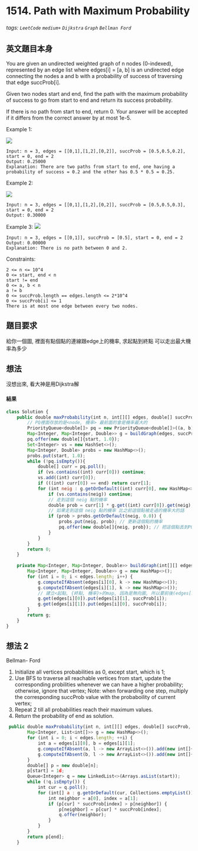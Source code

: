 # 1514. Path with Maximum Probability
###### tags: `LeetCode` `medium+` `Dijkstra` `Graph` `Bellman Ford`

## 英文題目本身
You are given an undirected weighted graph of n nodes (0-indexed), represented by an edge list where edges[i] = [a, b] is an undirected edge connecting the nodes a and b with a probability of success of traversing that edge succProb[i].

Given two nodes start and end, find the path with the maximum probability of success to go from start to end and return its success probability.

If there is no path from start to end, return 0. Your answer will be accepted if it differs from the correct answer by at most 1e-5.

 

Example 1:

![](https://i.imgur.com/jCis6td.png)

```
Input: n = 3, edges = [[0,1],[1,2],[0,2]], succProb = [0.5,0.5,0.2], start = 0, end = 2
Output: 0.25000
Explanation: There are two paths from start to end, one having a probability of success = 0.2 and the other has 0.5 * 0.5 = 0.25.
```
Example 2:

![](https://i.imgur.com/AIbM4Bk.png)
```
Input: n = 3, edges = [[0,1],[1,2],[0,2]], succProb = [0.5,0.5,0.3], start = 0, end = 2
Output: 0.30000
```
Example 3:
![](https://i.imgur.com/SUS3FP8.png)
```
Input: n = 3, edges = [[0,1]], succProb = [0.5], start = 0, end = 2
Output: 0.00000
Explanation: There is no path between 0 and 2.
``` 

Constraints:
```
2 <= n <= 10^4
0 <= start, end < n
start != end
0 <= a, b < n
a != b
0 <= succProb.length == edges.length <= 2*10^4
0 <= succProb[i] <= 1
There is at most one edge between every two nodes.
```
## 題目要求
給你一個圖, 裡面有點個點的連線跟edge上的機率, 求起點到終點 可以走出最大機率為多少
## 想法
沒想出來, 看大神是用Dijkstra解
#### 結果
```javascript
class Solution {
    public double maxProbability(int n, int[][] edges, double[] succProb, int start, int end) {
        // PQ裡面存放的是<node, 機率> 最前面的會是機率最大的
        PriorityQueue<double[]> pq = new PriorityQueue<double[]>((a, b) -> ((int)((b[1] - a[1]) * 1000000000)));
        Map<Integer, Map<Integer, Double>> g = buildGraph(edges, succProb);
        pq.offer(new double[]{start, 1.0});
        Set<Integer> vs = new HashSet<>();
        Map<Integer, Double> probs = new HashMap<>();
        probs.put(start, 1.0);
        while (!pq.isEmpty()){
            double[] curr = pq.poll();
            if (vs.contains((int) curr[0])) continue;
            vs.add((int) curr[0]);
            if (((int) curr[0]) == end) return curr[1];
            for (int neig : g.getOrDefault((int) curr[0], new HashMap<>()).keySet()) {
                if (vs.contains(neig)) continue;
                // 走到這個 neig 點的機率
                double prob = curr[1] * g.get((int) curr[0]).get(neig);
                // 如果走到這個 neig 點的機率 比之前這個點被走過的機率大的話
                if (prob > probs.getOrDefault(neig, 0.0)) {
                    probs.put(neig, prob); // 更新這個點的機率
                    pq.offer(new double[]{neig, prob}); // 把這個點丟到PQ裡面去, 之後要往這個點走
                }
            }
        }
        return 0;
    }
    
    private Map<Integer, Map<Integer, Double>> buildGraph(int[][] edges, double[] succProb) {
        Map<Integer, Map<Integer, Double>> g = new HashMap<>();
        for (int i = 0; i < edges.length; i++) {
            g.computeIfAbsent(edges[i][0], k -> new HashMap<>());
            g.computeIfAbsent(edges[i][1], k -> new HashMap<>());
            // 建立<起點, {終點, 機率}>的map, 因為是無向圖, 所以要前後(edges[i][0], edges[i][1])都做
            g.get(edges[i][0]).put(edges[i][1], succProb[i]);
            g.get(edges[i][1]).put(edges[i][0], succProb[i]);
        }
        return g;
    }
}
```
## 想法 2 
Bellman- Ford
1. Initialize all vertices probabilities as 0, except start, which is 1;
2. Use BFS to traverse all reachable vertices from start, update the corresponding probilities whenever we can have a higher probability; otherwise, ignore that vertex; Note: when forwarding one step, multiply the corresponding succProb value with the probaboility of current vertex;
3. Repeat 2 till all probabilities reach their maximum values.
4. Return the probability of end as solution.
```javascript
 public double maxProbability(int n, int[][] edges, double[] succProb, int start, int end) {
        Map<Integer, List<int[]>> g = new HashMap<>();
        for (int i = 0; i < edges.length; ++i) {
            int a = edges[i][0], b = edges[i][1];
            g.computeIfAbsent(a, l -> new ArrayList<>()).add(new int[]{b, i});
            g.computeIfAbsent(b, l -> new ArrayList<>()).add(new int[]{a, i});
        }
        double[] p = new double[n];
        p[start] = 1d;
        Queue<Integer> q = new LinkedList<>(Arrays.asList(start));
        while (!q.isEmpty()) {
            int cur = q.poll();
            for (int[] a : g.getOrDefault(cur, Collections.emptyList())) {
                int neighbor = a[0], index = a[1];
                if (p[cur] * succProb[index] > p[neighbor]) {
                    p[neighbor] = p[cur] * succProb[index];
                    q.offer(neighbor);
                }
            }
        }
        return p[end];
    }
```